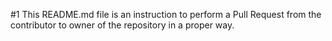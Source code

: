 #1 This README.md file is an instruction to perform a Pull Request from the contributor to owner of the repository in a proper way.
